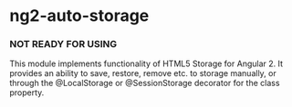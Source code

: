 # ng2-auto-storage
### NOT READY FOR USING

This module implements functionality of HTML5 Storage for Angular 2. It provides an ability to save, 
restore, remove etc. to storage manually, or through the @LocalStorage or @SessionStorage decorator 
for the class property.